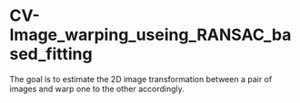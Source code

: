 # CV-Image_warping_useing_RANSAC_based_fitting
The goal is to estimate the 2D image transformation between a pair of images and warp one to the other accordingly.
